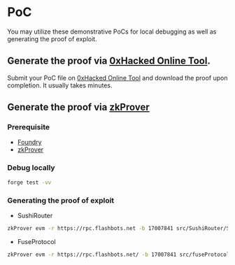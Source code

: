 # PoC

You may utilize these demonstrative PoCs for local debugging as well as generating the proof of exploit.

## Generate the proof via [0xHacked Online Tool](https://www.0xhacked.com/tool).

Submit your PoC file on [0xHacked Online Tool](https://www.0xhacked.com/tool) and download the proof upon completion. It usually takes minutes.

## Generate the proof via [zkProver](https://github.com/0xHackedLabs/zkProver)

### Prerequisite

* [Foundry](https://github.com/foundry-rs/foundry)
* [zkProver](https://github.com/0xHackedLabs/zkProver)

### Debug locally

```bash
forge test -vv
```

### Generating the proof of exploit

* SushiRouter

```bash
zkProver evm -r https://rpc.flashbots.net -b 17007841 src/SushiRouter/SushiRouterExploit.sol
```
* FuseProtocol

```bash
zkProver evm -r https://rpc.flashbots.net/ -b 17007841 src/fuseProtocol/FuseProtocolExploit.sol
```
